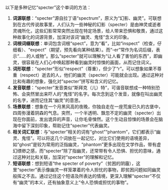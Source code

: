 以下是多种记忆“specter”这个单词的方法：
1. **词源联想**：“specter”源自拉丁语“spectrum”，原义为“幻影、幽灵”。可联想到在古代传说故事里，人们认为一些神秘的幻影（specter）是由神灵或逝者灵魂所化，这些幻影常常突然出现在特定场景，给人带来恐惧和敬畏，通过这种故事化的词源背景，加深对该词“幽灵、鬼怪”含义的印象。
2. **词根词缀联想**：单词包含词根“spect”，意为“看”，比如“inspect”（检查，仔细看）、“expect”（期望，预先看向某种结果）。而“-er”常作为名词后缀，表示“……的人或物”。那么“specter”就可以理解为“让人看了害怕的东西”，即幽灵，很容易在人们心中唤起那种看到幽灵时惊悚的画面，从而记住词义。
3. **词形联想**：“specter”形似“respect”（尊重），但少了“r”。可以想象如果不尊重（respect）逝去的人，他们的幽灵（specter）可能就会出现。通过这种对比和有趣的想象，强化对“specter”拼写和含义的记忆。
4. **发音联想**：“specter”发音类似“斯拜克（儿）特”，可谐音联想成一种特别恐怖、会突然冒出来吓人的“鬼怪”的名字。每次念到这个发音，就像在叫出幽灵的名字，进而记住其“幽灵”的意思。
5. **场景联想**：想象在一个月黑风高的夜晚，你独自走在一座荒废已久的古堡中，四周弥漫着阴森的气息。突然，一个半透明、飘忽不定的幽灵（specter）出现在你面前，发出诡异的声音，让你毛骨悚然。这个生动且惊悚的场景会在脑海中留下深刻印象，帮助记住“specter”代表幽灵。
6. **相关词汇联想**：与“specter”相关的词有“ghost”“phantom”，它们都表示“幽灵、鬼怪”。可以将这几个词放在一起记忆，对比它们使用的语境差异，如“ghost”是较为常用的泛指幽灵，“phantom”更多出现在文学作品，带有虚幻缥缈之感，而“specter”除了指幽灵，还常带有令人恐惧、担忧的意味，通过这种对比和关联，加深对“specter”的理解和记忆。
7. **短语联想**：想到短语“the specter of poverty”（贫困的阴霾），这里“specter”表示像幽灵一样笼罩着的令人担忧的事物，即贫困问题如同幽灵般挥之不去。通过记住这个短语及所表达的情境，更深入理解“specter”不仅有“幽灵”的本义，还有抽象意义上“令人恐惧或担忧的事物”。 